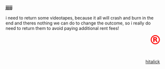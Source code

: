 ### jjjjj

<!--
**jjjjj/jjjjj** is a ✨ _special_ ✨ repository because its `README.md` (this file) appears on your GitHub profile.

if you see this send me an email at jonas@hitalick.de

--!>

i need to return some videotapes, because it all will crash and burn in the end and theres nothing we can do to change the outcome, so i really do need to return them to avoid paying additional rent fees!
<br />
<p align="right"><a href="https://open.spotify.com/user/fy" target="_blank"><img src="https://raw.githubusercontent.com/jjjjj/jjjjj/main/R.png" alt="R" width=30 height=30"></a></p>
<!-- <p>&nbsp;</p> --!>
<br />
<p align="right"><a href="https://www.hitalick.de" target="_blank">hitalick</a></p>

